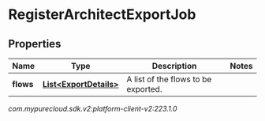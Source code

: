 # RegisterArchitectExportJob


## Properties

| Name | Type | Description | Notes |
| ------------ | ------------- | ------------- | ------------- |
| **flows** | [**List&lt;ExportDetails&gt;**](ExportDetails) | A list of the flows to be exported. |  |




_com.mypurecloud.sdk.v2:platform-client-v2:223.1.0_

